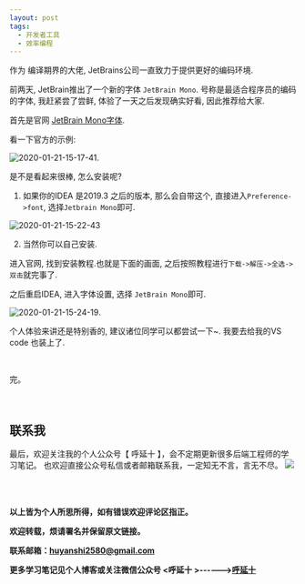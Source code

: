 ```yaml
---
layout: post
tags:
  - 开发者工具
  - 效率编程
---
```


作为 编译期界的大佬, JetBrains公司一直致力于提供更好的编码环境.

前两天, JetBrain推出了一个新的字体 `JetBrain Mono`. 号称是最适合程序员的编码的字体, 我赶紧尝了尝鲜, 体验了一天之后发现确实好看, 因此推荐给大家.

首先是官网 [JetBrain Mono字体](https://www.jetbrains.com/lp/mono/).

看一下官方的示例:

![2020-01-21-15-17-41](http://img.couplecoders.tech/2020-01-21-15-17-41.png).

是不是看起来很棒, 怎么安装呢?

1. 如果你的IDEA 是2019.3 之后的版本, 那么会自带这个, 直接进入`Preference->font`, 选择`Jetbrain Mono`即可.

![2020-01-21-15-22-43](http://img.couplecoders.tech/2020-01-21-15-22-43.png)

2. 当然你可以自己安装.

进入官网, 找到安装教程.也就是下面的画面, 之后按照教程进行`下载->解压->全选->双击`就完事了.

之后重启IDEA, 进入字体设置, 选择 `JetBrain Mono`即可.

![2020-01-21-15-24-19](http://img.couplecoders.tech/2020-01-21-15-24-19.png).


个人体验来讲还是特别香的, 建议诸位同学可以都尝试一下~. 我要去给我的VS code 也装上了.

<br>


完。
<br>
<br>
<br>

## 联系我
最后，欢迎关注我的个人公众号【 呼延十 】，会不定期更新很多后端工程师的学习笔记。
也欢迎直接公众号私信或者邮箱联系我，一定知无不言，言无不尽。
![](http://img.couplecoders.tech/%E6%89%AB%E7%A0%81_%E6%90%9C%E7%B4%A2%E8%81%94%E5%90%88%E4%BC%A0%E6%92%AD%E6%A0%B7%E5%BC%8F-%E6%A0%87%E5%87%86%E8%89%B2%E7%89%88.png)


<br>
<br>




**以上皆为个人所思所得，如有错误欢迎评论区指正。**


**欢迎转载，烦请署名并保留原文链接。**


**联系邮箱：huyanshi2580@gmail.com**


**更多学习笔记见个人博客或关注微信公众号 &lt;呼延十 &gt;------><a href="{{ site.baseurl }}/">呼延十</a>**